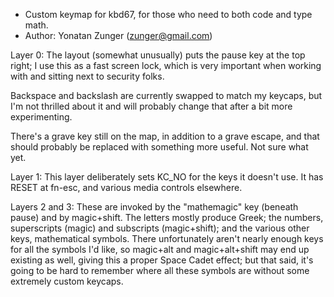 * Custom keymap for kbd67, for those who need to both code and type math.
* Author: Yonatan Zunger (zunger@gmail.com)


Layer 0: The layout (somewhat unusually) puts the pause key at the top right; I use this as a fast
screen lock, which is very important when working with and sitting next to security folks.

Backspace and backslash are currently swapped to match my keycaps, but I'm not thrilled about it and
will probably change that after a bit more experimenting.

There's a grave key still on the map, in addition to a grave escape, and that should probably be
replaced with something more useful. Not sure what yet.

Layer 1: This layer deliberately sets KC_NO for the keys it doesn't use. It has RESET at fn-esc, and
various media controls elsewhere.

Layers 2 and 3: These are invoked by the "mathemagic" key (beneath pause) and by magic+shift. The
letters mostly produce Greek; the numbers, superscripts (magic) and subscripts (magic+shift); and
the various other keys, mathematical symbols. There unfortunately aren't nearly enough keys for all
the symbols I'd like, so magic+alt and magic+alt+shift may end up existing as well, giving this a
proper Space Cadet effect; but that said, it's going to be hard to remember where all these symbols
are without some extremely custom keycaps.

